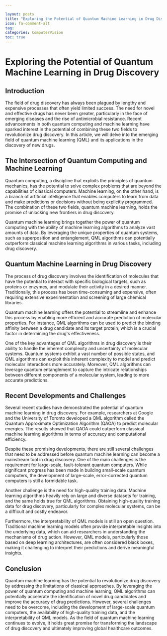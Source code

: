 ```yaml
---

layout: posts
title: "Exploring the Potential of Quantum Machine Learning in Drug Discovery"
icon: fa-comment-alt
tag:      
categories: ComputerVision
toc: true
---
```




# Exploring the Potential of Quantum Machine Learning in Drug Discovery

## Introduction

The field of drug discovery has always been plagued by lengthy and expensive processes that often yield limited success. The need for novel and effective drugs has never been greater, particularly in the face of emerging diseases and the rise of antimicrobial resistance. Recent advancements in both quantum computing and machine learning have sparked interest in the potential of combining these two fields to revolutionize drug discovery. In this article, we will delve into the emerging field of quantum machine learning (QML) and its applications in the discovery of new drugs.

## The Intersection of Quantum Computing and Machine Learning

Quantum computing, a discipline that exploits the principles of quantum mechanics, has the potential to solve complex problems that are beyond the capabilities of classical computers. Machine learning, on the other hand, is a branch of artificial intelligence that enables computers to learn from data and make predictions or decisions without being explicitly programmed. The combination of these two fields, quantum machine learning, holds the promise of unlocking new frontiers in drug discovery.

Quantum machine learning brings together the power of quantum computing with the ability of machine learning algorithms to analyze vast amounts of data. By leveraging the unique properties of quantum systems, such as superposition and entanglement, QML algorithms can potentially outperform classical machine learning algorithms in various tasks, including drug discovery.

## Quantum Machine Learning in Drug Discovery

The process of drug discovery involves the identification of molecules that have the potential to interact with specific biological targets, such as proteins or enzymes, and modulate their activity in a desired manner. Traditionally, this process has been time-consuming and expensive, often requiring extensive experimentation and screening of large chemical libraries.

Quantum machine learning offers the potential to streamline and enhance this process by enabling more efficient and accurate prediction of molecular properties. For instance, QML algorithms can be used to predict the binding affinity between a drug candidate and its target protein, which is a crucial factor in determining the drug's effectiveness.

One of the key advantages of QML algorithms in drug discovery is their ability to handle the inherent complexity and uncertainty of molecular systems. Quantum systems exhibit a vast number of possible states, and QML algorithms can exploit this inherent complexity to model and predict molecular interactions more accurately. Moreover, QML algorithms can leverage quantum entanglement to capture the intricate relationships between different components of a molecular system, leading to more accurate predictions.

## Recent Developments and Challenges

Several recent studies have demonstrated the potential of quantum machine learning in drug discovery. For example, researchers at Google and the University of Toronto developed a QML algorithm called the Quantum Approximate Optimization Algorithm (QAOA) to predict molecular energies. The results showed that QAOA could outperform classical machine learning algorithms in terms of accuracy and computational efficiency.

Despite these promising developments, there are still several challenges that need to be addressed before quantum machine learning can become a mainstream tool in drug discovery. One of the main challenges is the requirement for large-scale, fault-tolerant quantum computers. While significant progress has been made in building small-scale quantum computers, the development of large-scale, error-corrected quantum computers is still a formidable task.

Another challenge is the need for high-quality training data. Machine learning algorithms heavily rely on large and diverse datasets for training, and the same holds true for QML algorithms. Obtaining high-quality training data for drug discovery, particularly for complex molecular systems, can be a difficult and costly endeavor.

Furthermore, the interpretability of QML models is still an open question. Traditional machine learning models often provide interpretable insights into the underlying data, which can aid researchers in understanding the mechanisms of drug action. However, QML models, particularly those based on deep learning architectures, are often considered black boxes, making it challenging to interpret their predictions and derive meaningful insights.

## Conclusion

Quantum machine learning has the potential to revolutionize drug discovery by addressing the limitations of classical approaches. By leveraging the power of quantum computing and machine learning, QML algorithms can potentially accelerate the identification of novel drug candidates and improve the accuracy of drug predictions. However, several challenges need to be overcome, including the development of large-scale quantum computers, the availability of high-quality training data, and the interpretability of QML models. As the field of quantum machine learning continues to evolve, it holds great promise for transforming the landscape of drug discovery and ultimately improving global healthcare outcomes.